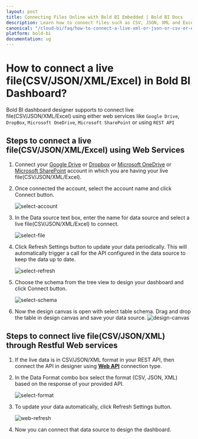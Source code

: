 ```yaml
---
layout: post
title: Connecting Files Online with Bold BI Embedded | Bold BI Docs
description: Learn how to connect files such as CSV, JSON, XML and Excel available online with Bold BI Embedded dashboard.
canonical: "/cloud-bi/faq/how-to-connect-a-live-xml-or-json-or-csv-or-excel-file-in-bold-bi-dashboard/"
platform: bold-bi
documentation: ug
---
```


# How to connect a live file(CSV/JSON/XML/Excel) in Bold BI Dashboard?

Bold BI dashboard designer supports to connect live file(CSV/JSON/XML/Excel) using either web services like `Google Drive`, `DropBox`, `Microsoft OneDrive`, `Microsoft SharePoint` or using `REST API`

## Steps to connect a live file(CSV/JSON/XML/Excel) using Web Services 

1. Connect your [Google Drive](/embedded-bi/working-with-data-source/data-connectors/google-drive/) or [Dropbox](/embedded-bi/working-with-data-source/data-connectors/dropbox/) or [Microsoft OneDrive](/embedded-bi/working-with-data-source/data-connectors/ms-one-drive/) or [Microsoft SharePoint](/embedded-bi/working-with-data-source/data-connectors/ms-sharepoint/) account in which you are having your live file(CSV/JSON/XML/Excel).

2. Once connected the account, select the account name and click Connect button.

   ![select-account](/bold-bi-docs/static/assets/embedded/faq/images/select-account.png)
    
3. In the Data source text box, enter the name for data source and select a live file(CSV/JSON/XML/Excel)  to connect.

   ![select-file](/bold-bi-docs/static/assets/embedded/faq/images/select-file.png)

4. Click Refresh Settings button to update your data periodically. This will automatically trigger a call for the API configured in the data source to keep the data up to date.

   ![select-refresh](/bold-bi-docs/static/assets/embedded/faq/images/select-refresh.png)


5. Choose the schema from the tree view to design your dashboard and click Connect button. 

   ![select-schema](/bold-bi-docs/static/assets/embedded/faq/images/select-schema.png)

6. Now the design canvas is open with select table schema. Drag and drop the table in design canvas and save your data source.
    ![design-canvas](/bold-bi-docs/static/assets/embedded/faq/images/design-canvas.png)

## Steps to connect live file(CSV/JSON/XML) through Restful Web services 

1. If the live data is in CSV/JSON/XML format in your REST API, then connect the API in designer using [**Web API**](/embedded-bi/working-with-data-source/data-connectors/restful-web-services/) connection type.

2. In the Data Format combo box select the format (CSV, JSON, XML) based on the response of your provided API.
   
    ![select-format](/bold-bi-docs/static/assets/embedded/faq/images/select-format.png)

3. To update your data automatically, click Refresh Settings button.

    ![web-refresh](/bold-bi-docs/static/assets/embedded/faq/images/web-refresh.png)

4.  Now you can connect that data source to design the dashboard.

